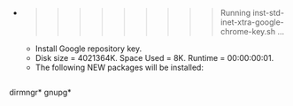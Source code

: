 * >>>>>>>>> Running inst-std-inet-xtra-google-chrome-key.sh ...
  * Install Google repository key.
  * Disk size = 4021364K. Space Used = 8K. Runtime = 00:00:00:01.
  * The following NEW packages will be installed:
  ```bash
dirmngr* gnupg*
  ```
